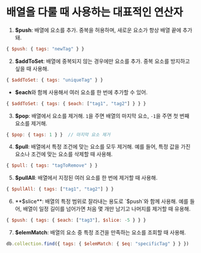 # 배열을 다룰 때 사용하는 대표적인 연산자

1. **$push**: 배열에 요소를 추가. 중복을 허용하며, 새로운 요소가 항상 배열 끝에 추가돼.

```js
{ $push: { tags: "newTag" } }
```

2. **$addToSet**: 배열에 중복되지 않는 경우에만 요소를 추가. 중복 요소를 방지하고 싶을 때 사용해.

```js
{ $addToSet: { tags: "uniqueTag" } }
```

- **$each**와 함께 사용해서 여러 요소를 한 번에 추가할 수 있어.

```js
{ $addToSet: { tags: { $each: ["tag1", "tag2"] } } }
```

3. **$pop**: 배열에서 요소를 제거해. `1`을 주면 배열의 마지막 요소, `-1`을 주면 첫 번째 요소를 제거해.

```js
{ $pop: { tags: 1 } }  // 마지막 요소 제거
```

4. **$pull**: 배열에서 특정 조건에 맞는 요소를 모두 제거해. 예를 들어, 특정 값을 가진 요소나 조건에 맞는 요소를 삭제할 때 사용해.

```js
{ $pull: { tags: "tagToRemove" } }
```

5. **$pullAll**: 배열에서 지정된 여러 요소를 한 번에 제거할 때 사용해.

```js
{ $pullAll: { tags: ["tag1", "tag2"] } }
```

6. **$slice**: 배열의 특정 범위로 잘라내는 용도로 `$push`와 함께 사용해. 예를 들어, 배열이 일정 길이를 넘어가면 처음 몇 개만 남기고 나머지를 제거할 때 유용해.

```js
{ $push: { tags: { $each: ["tag3"], $slice: -5 } } }
```

7. **$elemMatch**: 배열의 요소 중 특정 조건을 만족하는 요소를 조회할 때 사용해.

```js
db.collection.find({ tags: { $elemMatch: { $eq: "specificTag" } } })
```
